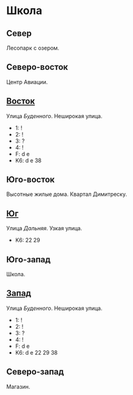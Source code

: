 # Школа

## Север

Лесопарк с озером.

## Северо-восток

Центр Авиации.

## [Восток](./10585060.md)

Улица *Буденного*.
Неширокая улица.

* 1:    !
* 2:    !
* 3:    ?
* 4:    !
* F:    d   e
* K6:   d   e
        38

## Юго-восток

Высотные жилые дома.
Квартал Димитреску.

## [Юг](./10570065.md)

Улица *Дальняя*.
Узкая улица.

* K6:   22  29

## Юго-запад

Школа.

## [Запад](./10560060.md)

Улица *Буденного*.
Неширокая улица.

* 1:    !
* 2:    !
* 3:    ?
* 4:    !
* F:    d   e
* K6:   d   e
        22  29  38

## Северо-запад

Магазин.
